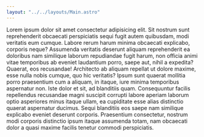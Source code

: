 ```yaml
---
layout: "../../layouts/Main.astro"
---
```


Lorem ipsum dolor sit amet consectetur adipisicing elit. Sit nostrum sunt reprehenderit obcaecati perspiciatis sequi fugit autem quibusdam, modi veritatis eum cumque. Labore rerum harum minima obcaecati explicabo, corporis neque?
Assumenda veritatis deserunt aliquam reprehenderit ea doloribus nam similique laborum repudiandae fugit harum, non officia animi vitae temporibus ab eveniet laudantium porro, saepe aut, nihil a expedita? Quaerat, eos recusandae!
Architecto ab aliquam repellat ut dolore maxime, esse nulla nobis cumque, quo hic veritatis? Ipsum sunt quaerat mollitia porro praesentium cum a aliquam, in itaque, iure minima temporibus aspernatur non.
Iste dolor et sit, ad blanditiis quam. Consequuntur facilis repellendus recusandae magni suscipit corrupti labore aperiam laborum optio asperiores minus itaque ullam, ea cupiditate esse alias distinctio quaerat aspernatur ducimus.
Sequi blanditiis eos saepe nam similique explicabo eveniet deserunt corporis. Praesentium consectetur, nostrum modi corporis distinctio ipsum itaque assumenda totam, nam obcaecati dolor a quasi maxime facilis tenetur commodi perspiciatis.
